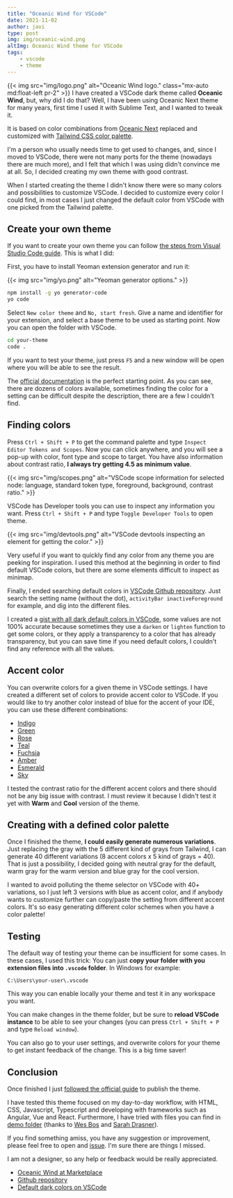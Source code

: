 ```yaml
---
title: "Oceanic Wind for VSCode"
date: 2021-11-02
author: javi
type: post
img: img/oceanic-wind.png
altImg: Oceanic Wind theme for VSCode
tags:
    - vscode
    - theme
---
```

{{< img src="img/logo.png" alt="Oceanic Wind logo." class="mx-auto md:float-left pr-2" >}}
I have created a VSCode dark theme called **Oceanic Wind**, but, why did I do that? Well, I have been using Oceanic Next theme for many years, first time I used it with Sublime Text, and I wanted to tweak it.

It is based on color combinations from [Oceanic Next](https://github.com/voronianski/oceanic-next-color-scheme) replaced and customized with [Tailwind CSS color palette](https://tailwindcss.com/docs/customizing-colors).

I'm a person who usually needs time to get used to changes, and, since I moved to VSCode, there were not many ports for the theme (nowadays there are much more), and I felt that which I was using didn't convince me at all. So, I decided creating my own theme with good contrast. 

When I started creating the theme I didn't know there were so many colors and possibilities to customize VSCode. I decided to customize every color I could find, in most cases I just changed the default color from VSCode with one picked from the Tailwind palette.

## Create your own theme

If you want to create your own theme you can follow [the steps from Visual Studio Code guide](https://code.visualstudio.com/api/extension-guides/color-theme#create-a-new-color-theme). This is what I did:

First, you have to install Yeoman extension generator and run it:

{{< img src="img/yo.png" alt="Yeoman generator options." >}}

```bash
npm install -g yo generator-code
yo code
```

Select `New color theme` and `No, start fresh`. Give a name and identifier for your extension, and select a base theme to be used as starting point. Now you can open the folder with VSCode.

```bash
cd your-theme
code .
```

If you want to test your theme, just press `F5` and a new window will be open where you will be able to see the result.

The [official documentation](https://code.visualstudio.com/api/references/theme-color) is the perfect starting point. As you can see, there are dozens of colors available, sometimes finding the color for a setting can be difficult despite the description, there are a few I couldn't find.

## Finding colors
Press `Ctrl + Shift + P` to get the command palette and type `Inspect Editor Tokens and Scopes`. Now you can click anywhere, and you will see a pop-up with color, font type and scope to target. You have also information about contrast ratio, **I always try getting 4.5 as minimum value**.

{{< img src="img/scopes.png" alt="VSCode scope information for selected node: language, standard token type, foreground, background, contrast ratio." >}}

VSCode has Developer tools you can use to inspect any information you want. Press `Ctrl + Shift + P` and type `Toggle Developer Tools` to open theme.

{{< img src="img/devtools.png" alt="VSCode devtools inspecting an element for getting the color." >}}

Very useful if you want to quickly find any color from any theme you are peeking for inspiration. I used this method at the beginning in order to find default VSCode colors, but there are some elements difficult to inspect as minimap.

Finally, I ended searching default colors in [VSCode Github repository](https://github.com/microsoft/vscode). Just search the setting name (without the dot), `activityBar inactiveForeground` for example, and dig into the different files.

I created a [gist with all dark default colors in VSCode](https://gist.github.com/javifm86/073d8e05942a8849dd11fa6996955fc0), some values are not 100% accurate because sometimes they use a `darken` or `lighten` function to get some colors, or they apply a transparency to a color that has already transparency, but you can save time if you need default colors, I couldn't find any reference with all the values.

## Accent color
You can overwrite colors for a given theme in VSCode settings. I have created a different set of colors to provide accent color to VSCode. If you would like to try another color instead of blue for the accent of your IDE, you can use these different combinations:

- [Indigo](https://github.com/javifm86/oceanic-wind/blob/main/customize/indigo.md)
- [Green](https://github.com/javifm86/oceanic-wind/blob/main/customize/green.md)
- [Rose](https://github.com/javifm86/oceanic-wind/blob/main/customize/rose.md)
- [Teal](https://github.com/javifm86/oceanic-wind/blob/main/customize/teal.md)
- [Fuchsia](https://github.com/javifm86/oceanic-wind/blob/main/customize/fuchsia.md)
- [Amber](https://github.com/javifm86/oceanic-wind/blob/main/customize/amber.md)
- [Esmerald](https://github.com/javifm86/oceanic-wind/blob/main/customize/esmerald.md)
- [Sky](https://github.com/javifm86/oceanic-wind/blob/main/customize/sky.md)

I tested the contrast ratio for the different accent colors and there should not be any big issue with contrast. I must review it because I didn't test it yet with **Warm** and **Cool** version of the theme.

## Creating with a defined color palette
Once I finished the theme, **I could easily generate numerous variations**. Just replacing the gray with the 5 different kind of grays from Tailwind, I can generate 40 different variations (8 accent colors x 5 kind of grays = 40). That is just a possibility, I decided going with neutral gray for the default, warm gray for the warm version and blue gray for the cool version.

I wanted to avoid polluting the theme selector on VSCode with 40+ variations, so I just left 3 versions with blue as accent color, and if anybody wants to customize further can copy/paste the setting from different accent colors. It's so easy generating different color schemes when you have a color palette!

## Testing
The default way of testing your theme can be insufficient for some cases. In these cases, I used this trick: You can just **copy your folder with you extension files into `.vscode` folder**. In Windows for example:
```
C:\Users\your-user\.vscode
```
This way you can enable locally your theme and test it in any workspace you want.

You can make changes in the theme folder, but be sure to **reload VSCode instance** to be able to see your changes (you can press `Ctrl + Shift + P` and type `Reload window`).

You can also go to your user settings, and overwrite colors for your theme to get instant feedback of the change. This is a big time saver!

## Conclusion
Once finished I just [followed the official guide](https://code.visualstudio.com/api/working-with-extensions/publishing-extension) to publish the theme.

I have tested this theme focused on my day-to-day workflow, with HTML, CSS, Javascript, Typescript and developing with frameworks such as Angular, Vue and React. Furthermore, I have tried with files you can find in [demo folder](https://github.com/javifm86/oceanic-wind/tree/main/demo) (thanks to [Wes Bos](https://twitter.com/wesbos) and [Sarah Drasner](https://twitter.com/sarah_edo)).

If you find something amiss, you have any suggestion or improvement, please feel free to open and [issue](https://github.com/javifm86/oceanic-wind/issues). I'm sure there are things I missed.

I am not a designer, so any help or feedback would be really appreciated.

* [Oceanic Wind at Marketplace](https://marketplace.visualstudio.com/items?itemName=javifm.oceanic-wind)
* [Github repository](https://github.com/javifm86/oceanic-wind)
* [Default dark colors on VSCode](https://gist.github.com/javifm86/073d8e05942a8849dd11fa6996955fc0)
